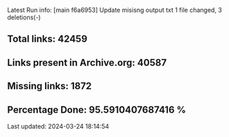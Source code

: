Latest Run info: 
[main f6a6953] Update misisng output txt
 1 file changed, 3 deletions(-)

## Total links: 42459

## Links present in Archive.org: 40587

## Missing links: 1872

## Percentage Done: 95.5910407687416 %


Last updated: 2024-03-24 18:14:54
